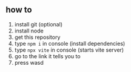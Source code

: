 ## how to

1. install git (optional)
2. install node
3. get this repository
4. type `npm i` in console (install dependencies)
5. type `npx vite` in console (starts vite server)
6. go to the link it tells you to
7. press wasd
